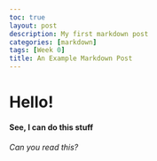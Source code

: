 ```yaml
---
toc: true
layout: post
description: My first markdown post
categories: [markdown]
tags: [Week 0]
title: An Example Markdown Post
---
```

# Hello!
#### See, I can do this stuff
###### Can you read this?
